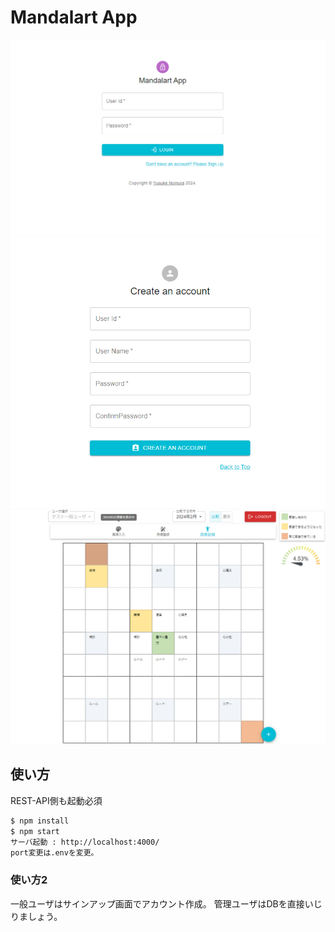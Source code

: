 # Mandalart App

![login](/images/login.png)
![signup](/images/signup.png)
![top](/images/top.png)

## 使い方

REST-API側も起動必須

```sh
$ npm install
$ npm start
サーバ起動 : http://localhost:4000/
port変更は.envを変更。
```

### 使い方2

一般ユーザはサインアップ画面でアカウント作成。
管理ユーザはDBを直接いじりましょう。
